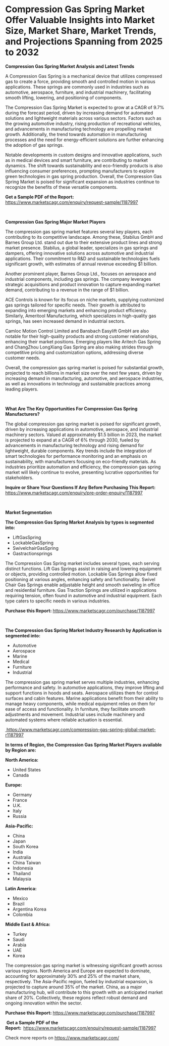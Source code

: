 <p><h1>Compression Gas Spring Market Offer Valuable Insights into Market Size, Market Share, Market Trends, and Projections Spanning from 2025 to 2032</h1></p><p><strong>Compression Gas Spring Market Analysis and Latest Trends</strong></p>
<p><p>A Compression Gas Spring is a mechanical device that utilizes compressed gas to create a force, providing smooth and controlled motion in various applications. These springs are commonly used in industries such as automotive, aerospace, furniture, and industrial machinery, facilitating smooth lifting, lowering, and positioning of components.</p><p>The Compression Gas Spring Market is expected to grow at a CAGR of 9.7% during the forecast period, driven by increasing demand for automated solutions and lightweight materials across various sectors. Factors such as the growing automotive industry, rising production of recreational vehicles, and advancements in manufacturing technology are propelling market growth. Additionally, the trend towards automation in manufacturing processes and the need for energy-efficient solutions are further enhancing the adoption of gas springs.</p><p>Notable developments in custom designs and innovative applications, such as in medical devices and smart furniture, are contributing to market dynamics. The shift towards sustainability and eco-friendly products is also influencing consumer preferences, prompting manufacturers to explore green technologies in gas spring production. Overall, the Compression Gas Spring Market is poised for significant expansion as industries continue to recognize the benefits of these versatile components.</p></p>
<p><strong>Get a Sample PDF of the Report:&nbsp;</strong> <a href="https://www.marketscagr.com/enquiry/request-sample/1187997?utm_campaign=2822&utm_medium=2&utm_source=Github&utm_content=ia&utm_term=10042025&utm_id=compression-gas-spring">https://www.marketscagr.com/enquiry/request-sample/1187997</a></p>
<p>&nbsp;</p>
<p><strong>Compression Gas Spring Major Market Players</strong></p>
<p><p>The compression gas spring market features several key players, each contributing to its competitive landscape. Among these, Stabilus GmbH and Barnes Group Ltd. stand out due to their extensive product lines and strong market presence. Stabilus, a global leader, specializes in gas springs and dampers, offering innovative solutions across automotive and industrial applications. Their commitment to R&D and sustainable technologies fuels significant growth, with estimates of annual revenue exceeding $1 billion.</p><p>Another prominent player, Barnes Group Ltd., focuses on aerospace and industrial components, including gas springs. The company leverages strategic acquisitions and product innovation to capture expanding market demand, contributing to a revenue in the range of $1 billion.</p><p>ACE Controls is known for its focus on niche markets, supplying customized gas springs tailored for specific needs. Their growth is attributed to expanding into emerging markets and enhancing product efficiency. Similarly, Ameritool Manufacturing, which specializes in high-quality gas springs, has seen increased demand in industrial sectors.</p><p>Camloc Motion Control Limited and Bansbach Easylift GmbH are also notable for their high-quality products and strong customer relationships, enhancing their market positions. Emerging players like Aritech Gas Spring and ChangZhou LongXiang Gas Spring are also making strides through competitive pricing and customization options, addressing diverse customer needs.</p><p>Overall, the compression gas spring market is poised for substantial growth, projected to reach billions in market size over the next few years, driven by increasing demand in manufacturing, automotive, and aerospace industries, as well as innovations in technology and sustainable practices among leading players.</p></p>
<p>&nbsp;</p>
<p><strong>What Are The Key Opportunities For Compression Gas Spring Manufacturers?</strong></p>
<p><p>The global compression gas spring market is poised for significant growth, driven by increasing applications in automotive, aerospace, and industrial machinery sectors. Valued at approximately $1.5 billion in 2023, the market is projected to expand at a CAGR of 6% through 2030, fueled by advancements in manufacturing technology and rising demand for lightweight, durable components. Key trends include the integration of smart technologies for performance monitoring and an emphasis on sustainability, with manufacturers focusing on eco-friendly materials. As industries prioritize automation and efficiency, the compression gas spring market will likely continue to evolve, presenting lucrative opportunities for stakeholders.</p></p>
<p><strong>Inquire or Share Your Questions If Any Before Purchasing This Report:</strong> <a href="https://www.marketscagr.com/enquiry/pre-order-enquiry/1187997?utm_campaign=2822&utm_medium=2&utm_source=Github&utm_content=ia&utm_term=10042025&utm_id=compression-gas-spring">https://www.marketscagr.com/enquiry/pre-order-enquiry/1187997</a></p>
<p>&nbsp;</p>
<p><strong>Market Segmentation</strong></p>
<p><strong>The Compression Gas Spring Market Analysis by types is segmented into:</strong></p>
<p><ul><li>LiftGasSpring</li><li>LockableGasSpring</li><li>SwivelchairGasSpring</li><li>Gastractionsprings</li></ul></p>
<p><p>The Compression Gas Spring market includes several types, each serving distinct functions. Lift Gas Springs assist in raising and lowering equipment or objects, providing controlled motion. Lockable Gas Springs allow fixed positioning at various angles, enhancing safety and functionality. Swivel Chair Gas Springs enable adjustable height and smooth swiveling in office and residential furniture. Gas Traction Springs are utilized in applications requiring tension, often found in automotive and industrial equipment. Each type caters to specific needs in various industries.</p></p>
<p><strong>Purchase this Report:&nbsp;</strong><a href="https://www.marketscagr.com/purchase/1187997?utm_campaign=2822&utm_medium=2&utm_source=Github&utm_content=ia&utm_term=10042025&utm_id=compression-gas-spring">https://www.marketscagr.com/purchase/1187997</a></p>
<p>&nbsp;</p>
<p><strong>The Compression Gas Spring Market Industry Research by Application is segmented into:</strong></p>
<p><ul><li>Automotive</li><li>Aerospace</li><li>Marine</li><li>Medical</li><li>Furniture</li><li>Industrial</li></ul></p>
<p><p>The compression gas spring market serves multiple industries, enhancing performance and safety. In automotive applications, they improve lifting and support functions in hoods and seats. Aerospace utilizes them for control surfaces and cabin features. Marine applications benefit from their ability to manage heavy components, while medical equipment relies on them for ease of access and functionality. In furniture, they facilitate smooth adjustments and movement. Industrial uses include machinery and automated systems where reliable actuation is essential.</p></p>
<p><a href="https://www.marketscagr.com/compression-gas-spring-global-market-r1187997?utm_campaign=2822&utm_medium=2&utm_source=Github&utm_content=ia&utm_term=10042025&utm_id=compression-gas-spring">&nbsp;https://www.marketscagr.com/compression-gas-spring-global-market-r1187997</a></p>
<p><strong>In terms of Region, the Compression Gas Spring Market Players available by Region are:</strong></p>
<p>
    <p> <strong> North America: </strong>
        <ul>
            <li>United States</li>
            <li>Canada</li>
        </ul>
        </p> 
    <p> <strong> Europe: </strong>
        <ul>
            <li>Germany</li>
            <li>France</li>
            <li>U.K.</li>
            <li>Italy</li>
            <li>Russia</li>
        </ul>
        </p> 
    <p> <strong> Asia-Pacific: </strong>
        <ul>
            <li>China</li>
            <li>Japan</li>
            <li>South Korea</li>
            <li>India</li>
            <li>Australia</li>
            <li>China Taiwan</li>
            <li>Indonesia</li>
            <li>Thailand</li>
            <li>Malaysia</li>
        </ul>
        </p> 
    <p> <strong> Latin America: </strong>
        <ul>
            <li>Mexico</li>
            <li>Brazil</li>
            <li>Argentina Korea</li>
            <li>Colombia</li>
        </ul>
        </p> 
    <p> <strong> Middle East & Africa: </strong>
        <ul>
            <li>Turkey</li>
            <li>Saudi</li>
            <li>Arabia</li>
            <li>UAE</li>
            <li>Korea</li>
        </ul>
    </p>
    </p>
<p><p>The compression gas spring market is witnessing significant growth across various regions. North America and Europe are expected to dominate, accounting for approximately 30% and 25% of the market share, respectively. The Asia-Pacific region, fueled by industrial expansion, is projected to capture around 35% of the market. China, as a major manufacturing hub, will contribute to this growth with an anticipated market share of 20%. Collectively, these regions reflect robust demand and ongoing innovation within the sector.</p></p>
<p><strong>Purchase this Report: </strong><a href="https://www.marketscagr.com/purchase/1187997?utm_campaign=2822&utm_medium=2&utm_source=Github&utm_content=ia&utm_term=10042025&utm_id=compression-gas-spring">https://www.marketscagr.com/purchase/1187997</a></p>
<p>&nbsp;<strong>Get a Sample PDF of the Report:&nbsp;&nbsp;</strong><a href="https://www.marketscagr.com/enquiry/request-sample/1187997?utm_campaign=2822&utm_medium=2&utm_source=Github&utm_content=ia&utm_term=10042025&utm_id=compression-gas-spring">https://www.marketscagr.com/enquiry/request-sample/1187997</a></p>
<p><strong></strong></p>
<p>Check more reports on <a href="https://www.marketscagr.com/?utm_campaign=2822&utm_medium=2&utm_source=Github&utm_content=ia&utm_term=10042025&utm_id=compression-gas-spring">https://www.marketscagr.com/</a></p>